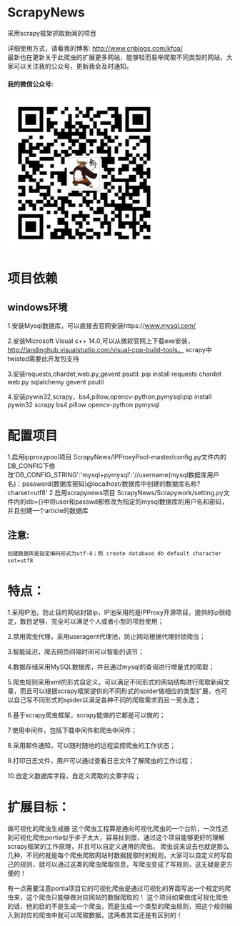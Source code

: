 # ScrapyNews
采用scrapy框架抓取新闻的项目

详细使用方式，请看我的博客:
http://www.cnblogs.com/kfpa/
<br/>
最新也在更新关于此爬虫的扩展更多网站，能够轻而易举爬取不同类型的网站，大家可以关注我的公众号，更新我会及时通知。
<br/>

#### 我的微信公众号:

![](kfpa.jpg)
<br/>

# 项目依赖

## windows环境
1.安装Mysql数据库，可以直接去官网安装https://www.mysql.com/

2.安装Microsoft Visual c++ 14.0,可以从微软官网上下载exe安装，http://landinghub.visualstudio.com/visual-cpp-build-tools，
scrapy中twisted需要此开发包支持

3.安装requests,chardet,web.py,gevent psutil: pip install requests chardet web.py sqlalchemy gevent psutil 

4.安装pywin32,scrapy，bs4,pillow,opencv-python,pymysql:pip install pywin32 scrapy bs4 pillow opencv-python pymysql

# 配置项目

1.启用ipproxypool项目
  ScrapyNews/IPProxyPool-master/config.py文件内的DB_CONFIG下修改'DB_CONFIG_STRING':'mysql+pymysql':'//username(mysql数据库用户名)：password(数据库密码)@localhost/数据库中创建的数据库名称?charset=utf8'
2.启用scrapynews项目
  ScrapyNews/Scrapywork/setting.py文件内的db={}中将user和passwd都修改为指定的mysql数据库的用户名和密码，并且创建一个article的数据库
 


##  注意:
	创建数据库是指定编码形式为utf-8；例 create database db default character set=utf8
# 特点：

1.采用IP池，防止目的网站封锁ip，IP池采用的是IPProxy开源项目，提供的ip很稳定，数目足够，完全可以满足个人或者小型的项目使用；

2.禁用爬虫代理，采用useragent代理池，防止网站根据代理封锁爬虫；

3.智能延迟，爬去网页间隔时间可以智能的调节；

4.数据存储采用MySQL数据库，并且通过mysql的查询进行增量式的爬取；

5.爬虫规则采用xml的形式自定义，可以满足不同形式的网站结构进行爬取新闻文章，而且可以根据scrapy框架提供的不同形式的spider做相应的类型扩展，也可以自己写不同形式的spider以满足各种不同的爬取需求而且一劳永逸；

6.基于scrapy爬虫框架，scrapy能做的它都是可以做的；

7.使用中间件，包括下载中间件和爬虫中间件；

8.采用邮件通知，可以随时随地的远程监控爬虫的工作状态；

9.打印日志文件，用户可以通过查看日志文件了解爬虫的工作过程；

10.自定义数据库字段，自定义爬取的文章字段；

# 扩展目标：

做可视化的爬虫生成器
这个爬虫工程算是通向可视化爬虫的一个台阶，一次性迈到可视化爬虫portia似乎步子太大，容易扯到蛋，通过这个项目能够更好的理解scrapy框架的工作原理，并且可以自定义通用的爬虫。
爬虫说来说去也就是那么几种，不同的就是每个爬虫爬取网站时数据提取时的规则，大家可以自定义的写自己的规则，就可以通过这类的爬虫爬取信息，写爬虫变成了写规则，这无疑是更方便的！

有一点需要注意portia项目它的可视化爬虫是通过可视化的界面写出一个规定的爬虫来，这个爬虫只能够做对应网站的数据爬取的！
这个项目如果做成可视化爬虫的话，他的目的不是生成一个爬虫，而是生成一个类型的爬虫规则，把这个规则输入到对应的爬虫中就可以爬取数据，这两者其实还是有区别的！


